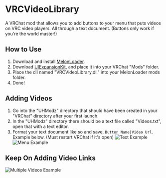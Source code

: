 # VRCVideoLibrary
 A VRChat mod that allows you to add buttons to your menu that
 puts videos on VRC video players. All through a text document. (Buttons only work if you're the world master!)

 ## How to Use
1. Download and install [MelonLoader](https://github.com/HerpDerpinstine/MelonLoader).
2. Download [UIExpansionKit](https://github.com/knah/VRCMods), and place it into your VRChat "Mods" folder.
3. Place the dll named "VRCVideoLibrary.dll" into your MelonLoader mods folder.
4. Done!

## Adding Videos
1. Go into the "UHModz" directory that should have been created in your "VRChat" directory after your first launch.
2. In the "UHModz" directory there should be a text file called "Videos.txt", open that with a text editor.
3. Format your text document like so and save, `Button Name|Video Url`. Example below. (Must restart VRChat if it's open)
![Text Example](https://cdn.discordapp.com/attachments/735644395436638219/758484334507589652/TextExample.png)
![Menu Example](https://cdn.discordapp.com/attachments/735644395436638219/758484331273912370/MenuExample.png)

## Keep On Adding Video Links
![Multiple Videos Example](https://cdn.discordapp.com/attachments/735644395436638219/758691645415096320/Big_Example.png)
